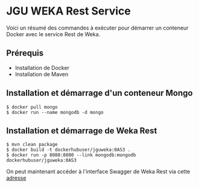 # JGU WEKA Rest Service

Voici un résumé des commandes à exécuter pour démarrer un conteneur Docker avec le service Rest de Weka.

## Prérequis
- Installation de Docker
- Installation de Maven

## Installation et démarrage d'un conteneur Mongo
```
$ docker pull mongo
$ docker run --name mongodb -d mongo
```

## Installation et démarrage de Weka Rest
```
$ mvn clean package
$ docker build -t dockerhubuser/jguweka:0AS3 .
$ docker run -p 8080:8080 --link mongodb:mongodb dockerhubuser/jguweka:0AS3
```

On peut maintenant accéder à l'interface Swagger de Weka Rest via cette [adresse](http://localhost:8080)
